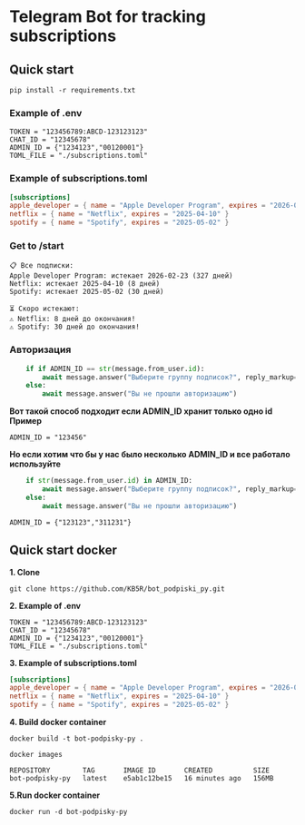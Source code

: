 # Telegram Bot for tracking subscriptions

## Quick start

```
pip install -r requirements.txt
```

### Example of .env
```
TOKEN = "123456789:ABCD-123123123"
CHAT_ID = "12345678"
ADMIN_ID = {"1234123","00120001"}
TOML_FILE = "./subscriptions.toml"
```


### Example of subscriptions.toml

```toml
[subscriptions]
apple_developer = { name = "Apple Developer Program", expires = "2026-02-23" }
netflix = { name = "Netflix", expires = "2025-04-10" }
spotify = { name = "Spotify", expires = "2025-05-02" }
```

### Get to /start
```
📋 Все подписки:
Apple Developer Program: истекает 2026-02-23 (327 дней)
Netflix: истекает 2025-04-10 (8 дней)
Spotify: истекает 2025-05-02 (30 дней)

⏳ Скоро истекают:
⚠️ Netflix: 8 дней до окончания!
⚠️ Spotify: 30 дней до окончания!
```

### Авторизация 

```python
    if if ADMIN_ID == str(message.from_user.id):
        await message.answer("Выберите группу подписок?", reply_markup=keyboard)
    else:
        await message.answer("Вы не прошли авторизацию")
```
**Вот такой способ подходит если ADMIN_ID хранит только одно id**
**Пример**
```
ADMIN_ID = "123456"
```
**Но если хотим что бы у нас было несколько ADMIN_ID и все работало используйте**
```python
    if str(message.from_user.id) in ADMIN_ID:
        await message.answer("Выберите группу подписок?", reply_markup=keyboard)
    else:
        await message.answer("Вы не прошли авторизацию")
```
```
ADMIN_ID = {"123123","311231"}
```

## Quick start docker

**1. Clone**
```
git clone https://github.com/KB5R/bot_podpiski_py.git
```

**2. Example of .env**
```
TOKEN = "123456789:ABCD-123123123"
CHAT_ID = "12345678"
ADMIN_ID = {"1234123","00120001"}
TOML_FILE = "./subscriptions.toml"
```


**3. Example of subscriptions.toml**

```toml
[subscriptions]
apple_developer = { name = "Apple Developer Program", expires = "2026-02-23" }
netflix = { name = "Netflix", expires = "2025-04-10" }
spotify = { name = "Spotify", expires = "2025-05-02" }
```

**4. Build docker container**

```
docker build -t bot-podpisky-py .
```

```
docker images

REPOSITORY        TAG       IMAGE ID       CREATED          SIZE
bot-podpisky-py   latest    e5ab1c12be15   16 minutes ago   156MB
```
**5.Run docker container**

```
docker run -d bot-podpisky-py
```